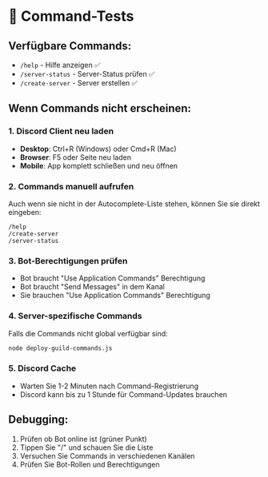 # 🧪 Command-Tests

## Verfügbare Commands:
- `/help` - Hilfe anzeigen ✅
- `/server-status` - Server-Status prüfen ✅  
- `/create-server` - Server erstellen ✅

## Wenn Commands nicht erscheinen:

### 1. Discord Client neu laden
- **Desktop**: Ctrl+R (Windows) oder Cmd+R (Mac)
- **Browser**: F5 oder Seite neu laden
- **Mobile**: App komplett schließen und neu öffnen

### 2. Commands manuell aufrufen
Auch wenn sie nicht in der Autocomplete-Liste stehen, können Sie sie direkt eingeben:
```
/help
/create-server
/server-status
```

### 3. Bot-Berechtigungen prüfen
- Bot braucht "Use Application Commands" Berechtigung
- Bot braucht "Send Messages" in dem Kanal
- Sie brauchen "Use Application Commands" Berechtigung

### 4. Server-spezifische Commands
Falls die Commands nicht global verfügbar sind:
```bash
node deploy-guild-commands.js
```

### 5. Discord Cache
- Warten Sie 1-2 Minuten nach Command-Registrierung
- Discord kann bis zu 1 Stunde für Command-Updates brauchen

## Debugging:
1. Prüfen ob Bot online ist (grüner Punkt)
2. Tippen Sie "/" und schauen Sie die Liste
3. Versuchen Sie Commands in verschiedenen Kanälen
4. Prüfen Sie Bot-Rollen und Berechtigungen